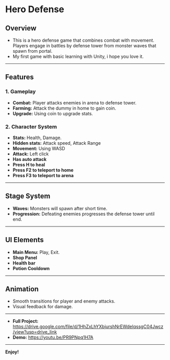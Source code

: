 # Hero Defense

## Overview
- This is a hero defense game that combines combat with movement. Players engage in battles by defense tower from monster waves that spawn from portal.
- My first game with basic learning with Unity, i hope you love it.
---

## Features

### 1. Gameplay
- **Combat:** Player attacks enemies in arena to defense tower.
- **Farming:** Attack the dummy in home to gain coin.
- **Upgrade:** Using coin to upgrade stats.

### 2. Character System
- **Stats:** Health, Damage.
- **Hidden stats:** Attack speed, Attack Range
- **Movement:** Using WASD
- **Attack:** Left click
- **Has auto attack**
- **Press H to heal**
- **Press F2 to teleport to home**
- **Press F3 to teleport to arena**
---

## Stage System
- **Waves:** Monsters will spawn after short time.
- **Progression:** Defeating enemies progresses the defense tower until end.

---

## UI Elements
- **Main Menu:** Play, Exit.
- **Shop Panel**
- **Health bar**
- **Potion Cooldown**
---

## Animation
- Smooth transitions for player and enemy attacks.
- Visual feedback for damage.

---
- **Full Project:** https://drive.google.com/file/d/1HhZxLhYXbjurshNrEWdeIqssgC04Jwcz/view?usp=drive_link
- **Demo:** https://youtu.be/PR9PNpq1H7A

---

**Enjoy!**
